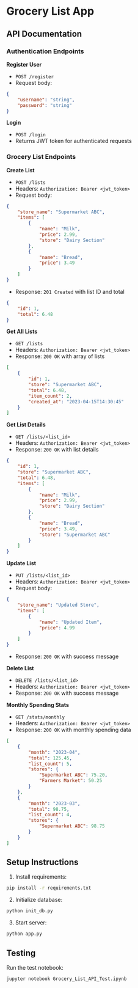 # Grocery List App

## API Documentation

### Authentication Endpoints

**Register User**
- `POST /register`
- Request body:
```json
{
    "username": "string",
    "password": "string"
}
```

**Login**
- `POST /login`
- Returns JWT token for authenticated requests

### Grocery List Endpoints

**Create List**
- `POST /lists`
- Headers: `Authorization: Bearer <jwt_token>`
- Request body:
```json
{
    "store_name": "Supermarket ABC",
    "items": [
        {
            "name": "Milk",
            "price": 2.99,
            "store": "Dairy Section"
        },
        {
            "name": "Bread",
            "price": 3.49
        }
    ]
}
```
- Response: `201 Created` with list ID and total
```json
{
    "id": 1,
    "total": 6.48
}
```

**Get All Lists**
- `GET /lists`
- Headers: `Authorization: Bearer <jwt_token>`
- Response: `200 OK` with array of lists
```json
[
    {
        "id": 1,
        "store": "Supermarket ABC",
        "total": 6.48,
        "item_count": 2,
        "created_at": "2023-04-15T14:30:45"
    }
]
```

**Get List Details**
- `GET /lists/<list_id>`
- Headers: `Authorization: Bearer <jwt_token>`
- Response: `200 OK` with list details
```json
{
    "id": 1,
    "store": "Supermarket ABC",
    "total": 6.48,
    "items": [
        {
            "name": "Milk",
            "price": 2.99,
            "store": "Dairy Section"
        },
        {
            "name": "Bread",
            "price": 3.49,
            "store": "Supermarket ABC"
        }
    ]
}
```

**Update List**
- `PUT /lists/<list_id>`
- Headers: `Authorization: Bearer <jwt_token>`
- Request body:
```json
{
    "store_name": "Updated Store",
    "items": [
        {
            "name": "Updated Item",
            "price": 4.99
        }
    ]
}
```
- Response: `200 OK` with success message

**Delete List**
- `DELETE /lists/<list_id>`
- Headers: `Authorization: Bearer <jwt_token>`
- Response: `200 OK` with success message

**Monthly Spending Stats**
- `GET /stats/monthly`
- Headers: `Authorization: Bearer <jwt_token>`
- Response: `200 OK` with monthly spending data
```json
[
    {
        "month": "2023-04",
        "total": 125.45,
        "list_count": 5,
        "stores": {
            "Supermarket ABC": 75.20,
            "Farmers Market": 50.25
        }
    },
    {
        "month": "2023-03",
        "total": 98.75,
        "list_count": 4,
        "stores": {
            "Supermarket ABC": 98.75
        }
    }
]
```

## Setup Instructions

1. Install requirements:
```bash
pip install -r requirements.txt
```

2. Initialize database:
```bash
python init_db.py
```

3. Start server:
```bash
python app.py
```

## Testing
Run the test notebook:
```bash
jupyter notebook Grocery_List_API_Test.ipynb
```
